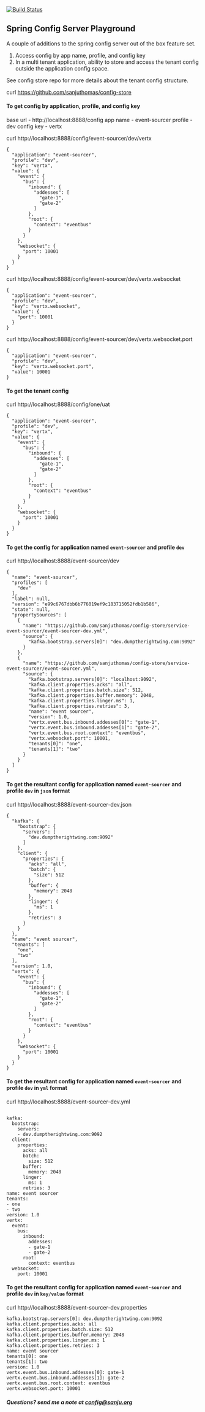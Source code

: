 [![Build Status](https://travis-ci.com/sanjuthomas/config-server.svg?branch=master)](https://travis-ci.com/sanjuthomas/config-server)

## Spring Config Server Playground

A couple of additions to the spring config server out of the box feature set.

1. Access config by app name, profile, and config key
2. In a multi tenant application, ability to store and access the tenant config outside the application config space.

See config store repo for more details about the tenant config structure.

curl https://github.com/sanjuthomas/config-store

#### To get config by application, profile, and config key

base url - http://localhost:8888/config
app name - event-sourcer
profile - dev
config key - vertx
 
curl http://localhost:8888/config/event-sourcer/dev/vertx

```
{
  "application": "event-sourcer",
  "profile": "dev",
  "key": "vertx",
  "value": {
    "event": {
      "bus": {
        "inbound": {
          "addesses": [
            "gate-1",
            "gate-2"
          ]
        },
        "root": {
          "context": "eventbus"
        }
      }
    },
    "websocket": {
      "port": 10001
    }
  }
}
```

curl http://localhost:8888/config/event-sourcer/dev/vertx.websocket

```
{
  "application": "event-sourcer",
  "profile": "dev",
  "key": "vertx.websocket",
  "value": {
    "port": 10001
  }
}

```

curl http://localhost:8888/config/event-sourcer/dev/vertx.websocket.port

```
{
  "application": "event-sourcer",
  "profile": "dev",
  "key": "vertx.websocket.port",
  "value": 10001
}

```

#### To get the tenant config

curl http://localhost:8888/config/one/uat

```
{
  "application": "event-sourcer",
  "profile": "dev",
  "key": "vertx",
  "value": {
    "event": {
      "bus": {
        "inbound": {
          "addesses": [
            "gate-1",
            "gate-2"
          ]
        },
        "root": {
          "context": "eventbus"
        }
      }
    },
    "websocket": {
      "port": 10001
    }
  }
}
```

#### To get the config for application named ```event-sourcer``` and profile ```dev```

curl http://localhost:8888/event-sourcer/dev

```
{
  "name": "event-sourcer",
  "profiles": [
    "dev"
  ],
  "label": null,
  "version": "e99c6767dbb6b776019ef9c183715052fdb1b586",
  "state": null,
  "propertySources": [
    {
      "name": "https://github.com/sanjuthomas/config-store/service-event-sourcer/event-sourcer-dev.yml",
      "source": {
        "kafka.bootstrap.servers[0]": "dev.dumptherightwing.com:9092"
      }
    },
    {
      "name": "https://github.com/sanjuthomas/config-store/service-event-sourcer/event-sourcer.yml",
      "source": {
        "kafka.bootstrap.servers[0]": "localhost:9092",
        "kafka.client.properties.acks": "all",
        "kafka.client.properties.batch.size": 512,
        "kafka.client.properties.buffer.memory": 2048,
        "kafka.client.properties.linger.ms": 1,
        "kafka.client.properties.retries": 3,
        "name": "event sourcer",
        "version": 1.0,
        "vertx.event.bus.inbound.addesses[0]": "gate-1",
        "vertx.event.bus.inbound.addesses[1]": "gate-2",
        "vertx.event.bus.root.context": "eventbus",
        "vertx.websocket.port": 10001,
        "tenants[0]": "one",
        "tenants[1]": "two"
      }
    }
  ]
}

```

#### To get the resultant config for application named ```event-sourcer``` and profile ```dev``` in ```json``` format

curl http://localhost:8888/event-sourcer-dev.json

```
{
  "kafka": {
    "bootstrap": {
      "servers": [
        "dev.dumptherightwing.com:9092"
      ]
    },
    "client": {
      "properties": {
        "acks": "all",
        "batch": {
          "size": 512
        },
        "buffer": {
          "memory": 2048
        },
        "linger": {
          "ms": 1
        },
        "retries": 3
      }
    }
  },
  "name": "event sourcer",
  "tenants": [
    "one",
    "two"
  ],
  "version": 1.0,
  "vertx": {
    "event": {
      "bus": {
        "inbound": {
          "addesses": [
            "gate-1",
            "gate-2"
          ]
        },
        "root": {
          "context": "eventbus"
        }
      }
    },
    "websocket": {
      "port": 10001
    }
  }
}

```

#### To get the resultant config for application named ```event-sourcer``` and profile ```dev``` in ```yml``` format

curl http://localhost:8888/event-sourcer-dev.yml

```

kafka:
  bootstrap:
    servers:
    - dev.dumptherightwing.com:9092
  client:
    properties:
      acks: all
      batch:
        size: 512
      buffer:
        memory: 2048
      linger:
        ms: 1
      retries: 3
name: event sourcer
tenants:
- one
- two
version: 1.0
vertx:
  event:
    bus:
      inbound:
        addesses:
        - gate-1
        - gate-2
      root:
        context: eventbus
  websocket:
    port: 10001

```

#### To get the resultant config for application named ```event-sourcer``` and profile ```dev``` in ```key/value``` format

curl http://localhost:8888/event-sourcer-dev.properties

```
kafka.bootstrap.servers[0]: dev.dumptherightwing.com:9092
kafka.client.properties.acks: all
kafka.client.properties.batch.size: 512
kafka.client.properties.buffer.memory: 2048
kafka.client.properties.linger.ms: 1
kafka.client.properties.retries: 3
name: event sourcer
tenants[0]: one
tenants[1]: two
version: 1.0
vertx.event.bus.inbound.addesses[0]: gate-1
vertx.event.bus.inbound.addesses[1]: gate-2
vertx.event.bus.root.context: eventbus
vertx.websocket.port: 10001

```

##### Questions? send me a note at config@sanju.org